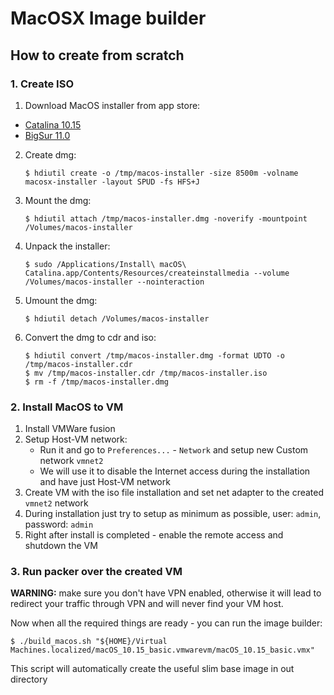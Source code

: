 # MacOSX Image builder

## How to create from scratch

### 1. Create ISO

1. Download MacOS installer from app store:
  * [Catalina 10.15](https://itunes.apple.com/us/app/macos-catalina/id1466841314?ls=1&mt=12)
  * [BigSur 11.0](https://itunes.apple.com/us/app/macos-big-sur/id1526878132?ls=1&mt=12)
2. Create dmg:
   ```
   $ hdiutil create -o /tmp/macos-installer -size 8500m -volname macosx-installer -layout SPUD -fs HFS+J
   ```
3. Mount the dmg:
   ```
   $ hdiutil attach /tmp/macos-installer.dmg -noverify -mountpoint /Volumes/macos-installer
   ```
4. Unpack the installer:
   ```
   $ sudo /Applications/Install\ macOS\ Catalina.app/Contents/Resources/createinstallmedia --volume /Volumes/macos-installer --nointeraction
   ```
5. Umount the dmg:
   ```
   $ hdiutil detach /Volumes/macos-installer
   ```
6. Convert the dmg to cdr and iso:
   ```
   $ hdiutil convert /tmp/macos-installer.dmg -format UDTO -o /tmp/macos-installer.cdr
   $ mv /tmp/macos-installer.cdr /tmp/macos-installer.iso
   $ rm -f /tmp/macos-installer.dmg
   ```

### 2. Install MacOS to VM

1. Install VMWare fusion
2. Setup Host-VM network:
   * Run it and go to `Preferences...` - `Network` and setup new Custom network `vmnet2`
   * We will use it to disable the Internet access during the installation and have just Host-VM network
3. Create VM with the iso file installation and set net adapter to the created `vmnet2` network
4. During installation just try to setup as minimum as possible, user: `admin`, password: `admin`
5. Right after install is completed - enable the remote access and shutdown the VM

### 3. Run packer over the created VM

**WARNING:** make sure you don't have VPN enabled, otherwise it will lead to redirect your traffic through
VPN and will never find your VM host.

Now when all the required things are ready - you can run the image builder:
```
$ ./build_macos.sh "${HOME}/Virtual Machines.localized/macOS_10.15_basic.vmwarevm/macOS_10.15_basic.vmx"
```

This script will automatically create the useful slim base image in out directory
